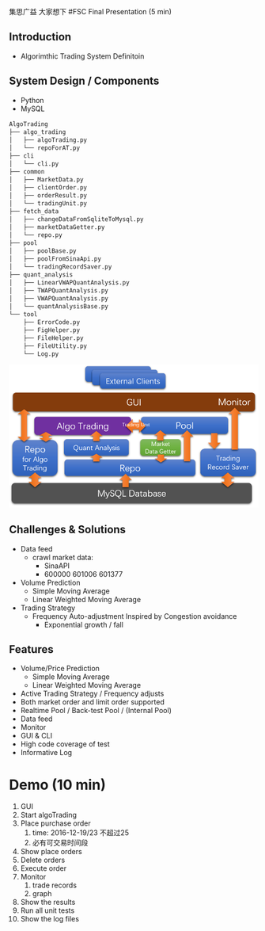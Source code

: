 集思广益  大家想下
#FSC Final Presentation (5 min)

## Introduction
- Algorimthic Trading System Definitoin

## System Design / Components
- Python 
- MySQL

```
AlgoTrading
├── algo_trading  
│   ├── algoTrading.py
│   └── repoForAT.py
├── cli
│   └── cli.py
├── common
│   ├── MarketData.py
│   ├── clientOrder.py
│   ├── orderResult.py
│   └── tradingUnit.py
├── fetch_data
│   ├── changeDataFromSqliteToMysql.py
│   ├── marketDataGetter.py
│   └── repo.py
├── pool
│   ├── poolBase.py
│   ├── poolFromSinaApi.py
│   └── tradingRecordSaver.py
├── quant_analysis
│   ├── LinearVWAPQuantAnalysis.py
│   ├── TWAPQuantAnalysis.py
│   ├── VWAPQuantAnalysis.py
│   └── quantAnalysisBase.py
└── tool
    ├── ErrorCode.py
    ├── FigHelper.py
    ├── FileHelper.py
    ├── FileUtility.py
    └── Log.py
```
![architecture](./architecture.png)

## Challenges & Solutions
- Data feed
  * crawl market data:
    * SinaAPI
    * 600000 601006 601377
- Volume Prediction
  - Simple Moving Average
  - Linear Weighted Moving Average
- Trading Strategy
  - Frequency Auto-adjustment Inspired by Congestion avoidance
    - Exponential growth / fall

## Features
- Volume/Price Prediction
  - Simple Moving Average
  - Linear Weighted Moving Average
- Active Trading Strategy / Frequency adjusts
- Both market order and limit order supported
- Realtime Pool / Back-test Pool / (Internal Pool)
- Data feed
- Monitor
- GUI & CLI
- High code coverage of test
- Informative Log

# Demo (10 min)
1. GUI
2. Start algoTrading
3. Place purchase order
   1. time: 2016-12-19/23   不超过25
   2. 必有可交易时间段
4. Show place orders
5. Delete orders
6. Execute order
7. Monitor
   1. trade records
   2. graph
8. Show the results
9. Run all unit tests
10. Show the log files

